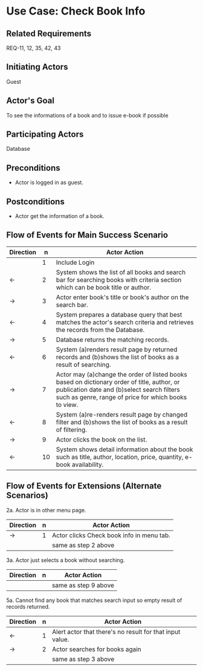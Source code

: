 # Use Case: Check Book Info

## **Related Requirements**

REQ-11, 12, 35, 42, 43

## **Initiating Actors**

Guest

## **Actor's Goal**

To see the informations of a book and to issue e-book if possible

## **Participating Actors**

Database

## **Preconditions**

- Actor is logged in as guest.

## **Postconditions**

- Actor get the information of a book.

## Flow of Events for Main Success Scenario

| Direction | n   | Actor Action                                                                                                                                                                                      |
| --------- | --- | ------------------------------------------------------------------------------------------------------------------------------------------------------------------------------------------------- |
|           | 1   | Include Login                                                                                                                                                                                     |
| ←         | 2   | System shows the list of all books and search bar for searching books with criteria section which can be book title or author.                                                                    |
| →         | 3   | Actor enter book's title or book's author on the search bar.                                                                                                                                      |
| ←         | 4   | System prepares a database query that best matches the actor's search criteria and retrieves the records from the Database.                                                                       |
| →         | 5   | Database returns the matching records.                                                                                                                                                            |
| ←         | 6   | System (a)renders result page by returned records and (b)shows the list of books as a result of searching.                                                                                        |
| →         | 7   | Actor may (a)change the order of listed books based on dictionary order of title, author, or publication date and (b)select search filters such as genre, range of price for which books to view. |
| ←         | 8   | System (a)re-renders result page by changed filter and (b)shows the list of books as a result of filtering.                                                                                       |
| →         | 9   | Actor clicks the book on the list.                                                                                                                                                                |
| ←         | 10  | System shows detail information about the book such as title, author, location, price, quantity, e-book availability.                                                                             |

## Flow of Events for Extensions (Alternate Scenarios)

2a. Actor is in other menu page.

| Direction | n   | Actor Action                              |
| --------- | --- | ----------------------------------------- |
| →         | 1   | Actor clicks Check book info in menu tab. |
|           |     | same as step 2 above                      |

3a. Actor just selects a book without searching.

| Direction | n   | Actor Action         |
| --------- | --- | -------------------- |
|           |     | same as step 9 above |

5a. Cannot find any book that matches search input so empty result of records returned.

| Direction | n   | Actor Action                                             |
| --------- | --- | -------------------------------------------------------- |
| ←         | 1   | Alert actor that there's no result for that input value. |
| →         | 2   | Actor searches for books again                           |
|           |     | same as step 3 above                                     |
